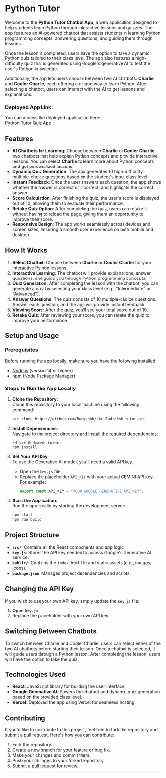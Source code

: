 # Python Tutor 

Welcome to the **Python Tutor Chatbot App**, a web application designed to help students learn Python through interactive lessons and quizzes. The app features an AI-powered chatbot that assists students in learning Python programming concepts, answering questions, and guiding them through lessons.

Once the lesson is completed, users have the option to take a dynamic Python quiz tailored to their class level. The app also features a high-difficulty quiz that is generated using Google's generative AI to test the user's Python knowledge.

Additionally, the app lets users choose between two AI chatbots: **Charlie** and **Cooler Charlie**, each offering a unique way to learn Python. After selecting a chatbot, users can interact with the AI to get lessons and explanations.


### Deployed App Link:
You can access the deployed application here:  
[Python Tutor Quiz App](https://skc-rudraksh-tutor.vercel.app/)

## Features

- **AI Chatbots for Learning**: Choose between **Charlie** or **Cooler Charlie**, two chatbots that help explain Python concepts and provide interactive lessons. You can select **Charlie** to learn more about Python concepts and get personalized lessons.
- **Dynamic Quiz Generation**: The app generates 10 high-difficulty multiple-choice questions based on the student's input class level.
- **Instant Feedback**: Once the user answers each question, the app shows whether the answer is correct or incorrect, and highlights the correct answer.
- **Score Calculation**: After finishing the quiz, the user's score is displayed out of 10, allowing them to evaluate their performance.
- **Retake Quiz Option**: After completing the quiz, users can retake it without having to reload the page, giving them an opportunity to improve their score.
- **Responsive Design**: The app works seamlessly across devices and screen sizes, ensuring a smooth user experience on both mobile and desktop.

  

## How It Works

1. **Select Chatbot**: Choose between **Charlie** or **Cooler Charlie** for your interactive Python lessons.
2. **Interactive Learning**: The chatbot will provide explanations, answer questions, and guide you through Python programming concepts.
3. **Quiz Generation**: After completing the lesson with the chatbot, you can generate a quiz by selecting your class level (e.g., "Intermediate" or "Advanced").
4. **Answer Questions**: The quiz consists of 10 multiple-choice questions. Answer each question, and the app will provide instant feedback.
5. **Viewing Score**: After the quiz, you’ll see your total score out of 10.
6. **Retake Quiz**: After reviewing your score, you can retake the quiz to improve your performance.


## Setup and Usage

### Prerequisites

Before running the app locally, make sure you have the following installed:
- [Node.js](https://nodejs.org/) (version 14 or higher)
- [npm](https://www.npmjs.com/) (Node Package Manager)

### Steps to Run the App Locally

1. **Clone the Repository**:  
   Clone this repository to your local machine using the following command:
   ```bash
   git clone https://github.com/Rudyshhh/skc-Rudraksh-tutor.git
   ```

2. **Install Dependencies**:  
   Navigate to the project directory and install the required dependencies:
   ```bash
   cd skc-Rudraksh-tutor
   npm install
   ```

3. **Set Your API Key**:  
   To use the Generative AI model, you'll need a valid API key.  
   - Open the `key.js` file.
   - Replace the placeholder `API_KEY` with your actual GEMINI API key. For example:
     ```javascript
     export const API_KEY = "YOUR_GOOGLE_GENERATIVE_API_KEY";
     ```

4. **Start the Application**:  
   Run the app locally by starting the development server:
   ```bash
   npm start
   npm run build
   ```


## Project Structure

- **`src/`**: Contains all the React components and app logic.
- **`key.js`**: Stores the API key needed to access Google's Generative AI service.
- **`public/`**: Contains the `index.html` file and static assets (e.g., images, icons).
- **`package.json`**: Manages project dependencies and scripts.


## Changing the API Key
If you wish to use your own API key, simply update the `key.js` file:
1. Open `key.js`.
2. Replace the placeholder with your own API key.

## Switching Between Chatbots
To switch between Charlie and Cooler Charlie, users can select either of the two AI chatbots before starting their lesson. Once a chatbot is selected, it will guide users through a Python lesson. After completing the lesson, users will have the option to take the quiz.

## Technologies Used

- **React**: JavaScript library for building the user interface.
- **Google Generative AI**: Powers the chatbot and dynamic quiz generation based on the provided class level.
- **Vercel**: Deployed the app using Vercel for seamless hosting.


## Contributing

If you'd like to contribute to this project, feel free to fork the repository and submit a pull request. Here's how you can contribute:
1. Fork the repository.
2. Create a new branch for your feature or bug fix.
3. Make your changes and commit them.
4. Push your changes to your forked repository.
5. Submit a pull request for review.

---


